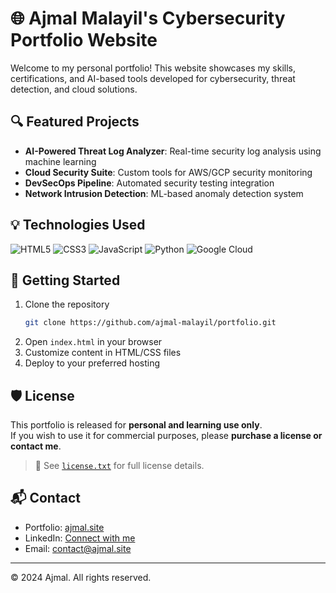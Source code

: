 # 🌐 Ajmal Malayil's Cybersecurity Portfolio Website

Welcome to my personal portfolio! This website showcases my skills, certifications, and AI-based tools developed for cybersecurity, threat detection, and cloud solutions.

## 🔍 Featured Projects

- **AI-Powered Threat Log Analyzer**: Real-time security log analysis using machine learning
- **Cloud Security Suite**: Custom tools for AWS/GCP security monitoring
- **DevSecOps Pipeline**: Automated security testing integration
- **Network Intrusion Detection**: ML-based anomaly detection system

## 💡 Technologies Used

![HTML5](https://img.shields.io/badge/HTML5-E34F26?style=flat&logo=html5&logoColor=white)
![CSS3](https://img.shields.io/badge/CSS3-1572B6?style=flat&logo=css3&logoColor=white)
![JavaScript](https://img.shields.io/badge/JavaScript-F7DF1E?style=flat&logo=javascript&logoColor=black)
![Python](https://img.shields.io/badge/Python-3776AB?style=flat&logo=python&logoColor=white)
![Google Cloud](https://img.shields.io/badge/Google_Cloud-4285F4?style=flat&logo=google-cloud&logoColor=white)

## 🚀 Getting Started

1. Clone the repository
   ```bash
   git clone https://github.com/ajmal-malayil/portfolio.git
   ```
2. Open `index.html` in your browser
3. Customize content in HTML/CSS files
4. Deploy to your preferred hosting

## 🛡️ License

This portfolio is released for **personal and learning use only**.  
If you wish to use it for commercial purposes, please **purchase a license or contact me**.

> 📄 See [`license.txt`](license.txt) for full license details.

## 📬 Contact

- Portfolio: [ajmal.site](https://ajmalmalayil.pages.dev/)
- LinkedIn: [Connect with me](https://linkedin.com/in/ajmalmalayil)
- Email: contact@ajmal.site

---

© 2024 Ajmal. All rights reserved.
